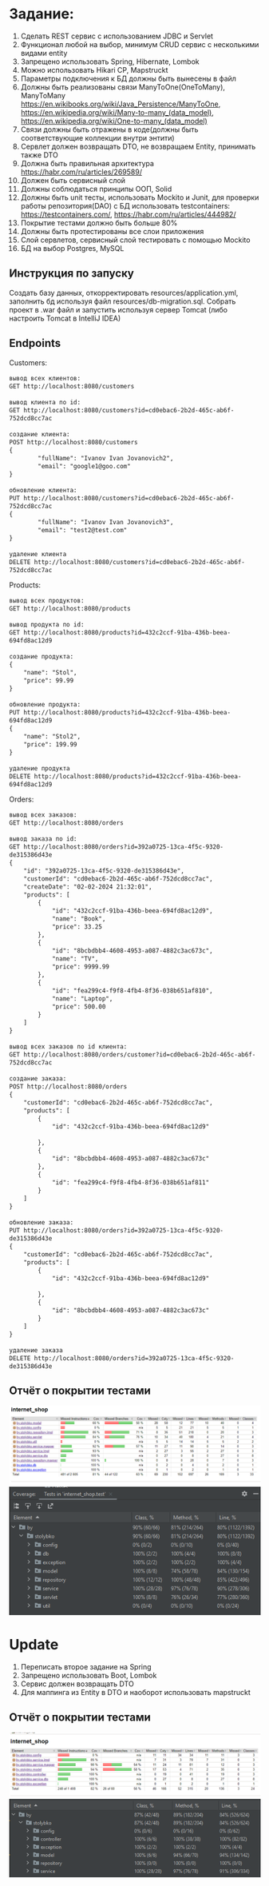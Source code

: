 # Задание:

1) Сделать REST сервис с использованием JDBC и Servlet
2) Функционал любой на выбор, минимум CRUD сервис с несколькими видами entity
3) Запрещено использовать Spring, Hibernate, Lombok
4) Можно использовать Hikari CP, Mapstruckt
5) Параметры подключения к БД должны быть вынесены в файл
6) Должны быть реализованы связи ManyToOne(OneToMany), ManyToMany https://en.wikibooks.org/wiki/Java_Persistence/ManyToOne, https://en.wikipedia.org/wiki/Many-to-many_(data_model), https://en.wikipedia.org/wiki/One-to-many_(data_model)
7) Связи должны быть отражены в коде(должны быть соответствующие коллекции внутри энтити)
8) Сервлет должен возвращать DTO, не возвращаем Entity, принимать также DTO
9) Должна быть правильная архитектура https://habr.com/ru/articles/269589/
10) Должен быть сервисный слой
11) Должны соблюдаться принципы ООП, Solid
12) Должны быть unit тесты, использовать Mockito и Junit, для проверки работы репозитория(DAO) с БД использовать testcontainers: https://testcontainers.com/, https://habr.com/ru/articles/444982/
13) Покрытие тестами должно быть больше 80%
14) Должны быть протестированы все слои приложения
15) Слой сервлетов, сервисный слой тестировать с помощью Mockito
16) БД на выбор Postgres, MySQL

Инструкция по запуску
---
Создать базу данных, откорректировать resources/application.yml, заполнить бд используя файл resources/db-migration.sql.
Собрать проект в .war файл и запустить используя сервер Tomcat (либо настроить Tomcat в IntelliJ IDEA)

Endpoints
---
Customers:
~~~
вывод всех клиентов:
GET http://localhost:8080/customers

вывод клиента по id:
GET http://localhost:8080/customers?id=cd0ebac6-2b2d-465c-ab6f-752dcd8cc7ac

создание клиента:
POST http://localhost:8080/customers
{
        "fullName": "Ivanov Ivan Jovanovich2",
        "email": "google1@goo.com"
}

обновление клиента:
PUT http://localhost:8080/customers?id=cd0ebac6-2b2d-465c-ab6f-752dcd8cc7ac
{
        "fullName": "Ivanov Ivan Jovanovich3",
        "email": "test2@test.com"
}

удаление клиента
DELETE http://localhost:8080/customers?id=cd0ebac6-2b2d-465c-ab6f-752dcd8cc7ac
~~~
Products:
~~~
вывод всех продуктов:
GET http://localhost:8080/products

вывод продукта по id:
GET http://localhost:8080/products?id=432c2ccf-91ba-436b-beea-694fd8ac12d9

создание продукта:
{
    "name": "Stol",
    "price": 99.99
}

обновление продукта:
PUT http://localhost:8080/products?id=432c2ccf-91ba-436b-beea-694fd8ac12d9
{
    "name": "Stol2",
    "price": 199.99
}

удаление продукта
DELETE http://localhost:8080/products?id=432c2ccf-91ba-436b-beea-694fd8ac12d9
~~~
Orders:
~~~
вывод всех заказов:
GET http://localhost:8080/orders

вывод заказа по id:
GET http://localhost:8080/orders?id=392a0725-13ca-4f5c-9320-de315386d43e
{
    "id": "392a0725-13ca-4f5c-9320-de315386d43e",
    "customerId": "cd0ebac6-2b2d-465c-ab6f-752dcd8cc7ac",
    "createDate": "02-02-2024 21:32:01",
    "products": [
        {
            "id": "432c2ccf-91ba-436b-beea-694fd8ac12d9",
            "name": "Book",
            "price": 33.25
        },
        {
            "id": "8bcbdbb4-4608-4953-a087-4882c3ac673c",
            "name": "TV",
            "price": 9999.99
        },
        {
            "id": "fea299c4-f9f8-4fb4-8f36-038b651af810",
            "name": "Laptop",
            "price": 500.00
        }
    ]
}

вывод всех заказов по id клиента:
GET http://localhost:8080/orders/customer?id=cd0ebac6-2b2d-465c-ab6f-752dcd8cc7ac

создание заказа:
POST http://localhost:8080/orders
{
    "customerId": "cd0ebac6-2b2d-465c-ab6f-752dcd8cc7ac",
    "products": [
        {
            "id": "432c2ccf-91ba-436b-beea-694fd8ac12d9"

        },
        {
            "id": "8bcbdbb4-4608-4953-a087-4882c3ac673c"
        },
        {
            "id": "fea299c4-f9f8-4fb4-8f36-038b651af811"
        }
    ]
}

обновление заказа:
PUT http://localhost:8080/orders?id=392a0725-13ca-4f5c-9320-de315386d43e
{
    "customerId": "cd0ebac6-2b2d-465c-ab6f-752dcd8cc7ac",
    "products": [
        {
            "id": "432c2ccf-91ba-436b-beea-694fd8ac12d9"

        },
        {
            "id": "8bcbdbb4-4608-4953-a087-4882c3ac673c"
        }
    ]
}

удаление заказа
DELETE http://localhost:8080/orders?id=392a0725-13ca-4f5c-9320-de315386d43e
~~~

Отчёт о покрытии тестами
---
![test1](img/test1.png)
![test2](img/test2.png)


# Update

1) Переписать второе задание на Spring
2) Запрещено использовать Boot, Lombok
3) Сервис должен возвращать DTO
4) Для маппинга из Entity в DTO и наоборот использовать mapstruckt

Отчёт о покрытии тестами
---
![test1](img/test3.png)
![test2](img/test4.png)